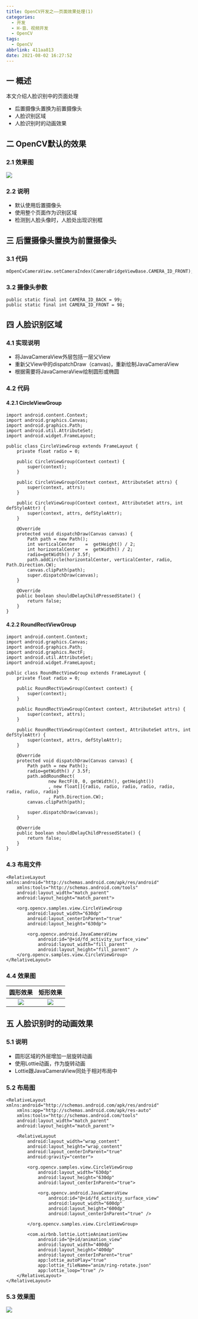 ```yaml
---
title: OpenCV开发之——页面效果处理(1)
categories:
  - 开发
  - H-音、视频开发
  - OpenCV
tags:
  - OpenCV
abbrlink: 411aa813
date: 2021-08-02 16:27:52
---
```

## 一 概述

本文介绍人脸识别中的页面处理

* 后置摄像头置换为前置摄像头
* 人脸识别区域
* 人脸识别时的动画效果

<!--more-->

## 二 OpenCV默认的效果

### 2.1 效果图

![][1]

### 2.2 说明

* 默认使用后置摄像头
* 使用整个页面作为识别区域
* 检测到人脸头像时，人脸处出现识别框

## 三 后置摄像头置换为前置摄像头

### 3.1 代码

```
mOpenCvCameraView.setCameraIndex(CameraBridgeViewBase.CAMERA_ID_FRONT);
```
### 3.2 摄像头参数
```
public static final int CAMERA_ID_BACK = 99;
public static final int CAMERA_ID_FRONT = 98;
```

## 四 人脸识别区域

### 4.1 实现说明

* 将JavaCameraView外层包括一层父View
* 重新父View中的dispatchDraw（canvas)，重新绘制JavaCameraView
* 根据需要将JavaCameraView绘制圆形或椭圆

### 4.2 代码

#### 4.2.1 CircleViewGroup

```
import android.content.Context;
import android.graphics.Canvas;
import android.graphics.Path;
import android.util.AttributeSet;
import android.widget.FrameLayout;

public class CircleViewGroup extends FrameLayout {
    private float radio = 0;

    public CircleViewGroup(Context context) {
        super(context);
    }

    public CircleViewGroup(Context context, AttributeSet attrs) {
        super(context, attrs);
    }

    public CircleViewGroup(Context context, AttributeSet attrs, int defStyleAttr) {
        super(context, attrs, defStyleAttr);
    }

    @Override
    protected void dispatchDraw(Canvas canvas) {
        Path path = new Path();
        int verticalCenter    =  getHeight() / 2;
        int horizontalCenter  =  getWidth() / 2;
        radio=getWidth() / 3.5f;
        path.addCircle(horizontalCenter, verticalCenter, radio, Path.Direction.CW);
        canvas.clipPath(path);
        super.dispatchDraw(canvas);
    }

    @Override
    public boolean shouldDelayChildPressedState() {
        return false;
    }
}
```

#### 4.2.2 RoundRectViewGroup

```
import android.content.Context;
import android.graphics.Canvas;
import android.graphics.Path;
import android.graphics.RectF;
import android.util.AttributeSet;
import android.widget.FrameLayout;

public class RoundRectViewGroup extends FrameLayout {
    private float radio = 0;

    public RoundRectViewGroup(Context context) {
        super(context);
    }

    public RoundRectViewGroup(Context context, AttributeSet attrs) {
        super(context, attrs);
    }

    public RoundRectViewGroup(Context context, AttributeSet attrs, int defStyleAttr) {
        super(context, attrs, defStyleAttr);
    }

    @Override
    protected void dispatchDraw(Canvas canvas) {
        Path path = new Path();
        radio=getWidth() / 3.5f;
        path.addRoundRect(
                new RectF(0, 0, getWidth(), getHeight())
                , new float[]{radio, radio, radio, radio, radio, radio, radio, radio}
                , Path.Direction.CW);
        canvas.clipPath(path);

        super.dispatchDraw(canvas);
    }

    @Override
    public boolean shouldDelayChildPressedState() {
        return false;
    }
}
```

### 4.3 布局文件

```
<RelativeLayout xmlns:android="http://schemas.android.com/apk/res/android"
    xmlns:tools="http://schemas.android.com/tools"
    android:layout_width="match_parent"
    android:layout_height="match_parent">

    <org.opencv.samples.view.CircleViewGroup
        android:layout_width="630dp"
        android:layout_centerInParent="true"
        android:layout_height="630dp">

        <org.opencv.android.JavaCameraView
            android:id="@+id/fd_activity_surface_view"
            android:layout_width="fill_parent"
            android:layout_height="fill_parent" />
    </org.opencv.samples.view.CircleViewGroup>
</RelativeLayout>
```

### 4.4 效果图

| 圆形效果 | 矩形效果 |
| :------: | :------: |
|  ![][2]  |  ![][3]   |

## 五 人脸识别时的动画效果

### 5.1 说明

* 圆形区域的外层增加一层旋转动画
* 使用Lottie动画，作为旋转动画
* Lottie跟JavaCameraView同处于相对布局中

### 5.2 布局图

```
<RelativeLayout xmlns:android="http://schemas.android.com/apk/res/android"
    xmlns:app="http://schemas.android.com/apk/res-auto"
    xmlns:tools="http://schemas.android.com/tools"
    android:layout_width="match_parent"
    android:layout_height="match_parent">

    <RelativeLayout
        android:layout_width="wrap_content"
        android:layout_height="wrap_content"
        android:layout_centerInParent="true"
        android:gravity="center">

        <org.opencv.samples.view.CircleViewGroup
            android:layout_width="630dp"
            android:layout_height="630dp"
            android:layout_centerInParent="true">

            <org.opencv.android.JavaCameraView
                android:id="@+id/fd_activity_surface_view"
                android:layout_width="600dp"
                android:layout_height="600dp"
                android:layout_centerInParent="true" />

        </org.opencv.samples.view.CircleViewGroup>

        <com.airbnb.lottie.LottieAnimationView
            android:id="@+id/animation_view"
            android:layout_width="400dp"
            android:layout_height="400dp"
            android:layout_centerInParent="true"
            app:lottie_autoPlay="true"
            app:lottie_fileName="anim/ring-rotate.json"
            app:lottie_loop="true" />
    </RelativeLayout>
</RelativeLayout>
```

### 5.3 效果图
![][4]



[1]:https://cdn.staticaly.com/gh/PGzxc/CDN/master/blog-opencv/opencv-default-samples.png
[2]:https://cdn.staticaly.com/gh/PGzxc/CDN/master/blog-opencv/opencv-circle-effect.png
[3]:https://cdn.staticaly.com/gh/PGzxc/CDN/master/blog-opencv/opencv-round-effect.png
[4]:https://cdn.staticaly.com/gh/PGzxc/CDN/master/blog-opencv/opencv-ring-circle-view.gif
